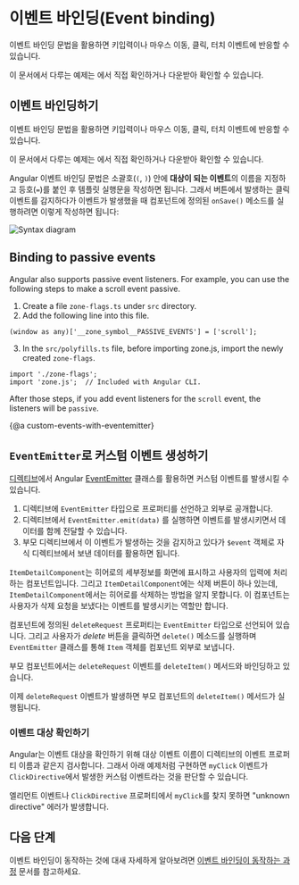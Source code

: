 <!--
# Event binding
-->
# 이벤트 바인딩(Event binding)

<!--
Event binding allows you to listen for and respond to user actions such as keystrokes, mouse movements, clicks, and touches.

<div class="alert is-helpful">

See the <live-example></live-example> for a working example containing the code snippets in this guide.

</div>
-->
이벤트 바인딩 문법을 활용하면 키입력이나 마우스 이동, 클릭, 터치 이벤트에 반응할 수 있습니다.

<div class="alert is-helpful">

이 문서에서 다루는 예제는 <live-example></live-example>에서 직접 확인하거나 다운받아 확인할 수 있습니다.

</div>


<!--
## Binding to events
-->
## 이벤트 바인딩하기

<!--
To bind to an event you use the Angular event binding syntax.
This syntax consists of a target event name within parentheses to the left of an equal sign, and a quoted template statement to the right.
In the following example, the target event name is `click` and the template statement is `onSave()`.

<code-example language="html" header="Event binding syntax">
&lt;button (click)="onSave()"&gt;Save&lt;/button&gt;
</code-example>

The event binding listens for the button's click events and calls the component's `onSave()` method whenever a click occurs.

<div class="lightbox">
  <img src='generated/images/guide/template-syntax/syntax-diagram.svg' alt="Syntax diagram">
</div>
-->
이벤트 바인딩 문법을 활용하면 키입력이나 마우스 이동, 클릭, 터치 이벤트에 반응할 수 있습니다.

<div class="alert is-helpful">

이 문서에서 다루는 예제는 <live-example></live-example>에서 직접 확인하거나 다운받아 확인할 수 있습니다.

</div>

Angular 이벤트 바인딩 문법은 소괄호(`(`, `)`) 안에 **대상이 되는 이벤트**의 이름을 지정하고 등호(`=`)를 붙인 후 템플릿 실행문을 작성하면 됩니다.
그래서 버튼에서 발생하는 클릭 이벤트를 감지하다가 이벤트가 발생했을 때 컴포넌트에 정의된 `onSave()` 메소드를 실행하려면 이렇게 작성하면 됩니다:

<div class="lightbox">
  <img src='generated/images/guide/template-syntax/syntax-diagram.svg' alt="Syntax diagram">
</div>


## Binding to passive events

Angular also supports passive event listeners. For example, you can use the following steps to make a scroll event passive.

1. Create a file `zone-flags.ts` under `src` directory.
2. Add the following line into this file.

```
(window as any)['__zone_symbol__PASSIVE_EVENTS'] = ['scroll'];
```

3. In the `src/polyfills.ts` file, before importing zone.js, import the newly created `zone-flags`.

```
import './zone-flags';
import 'zone.js';  // Included with Angular CLI.
```

After those steps, if you add event listeners for the `scroll` event, the listeners will be `passive`.


{@a custom-events-with-eventemitter}

<!--
## Custom events with `EventEmitter`
-->
## `EventEmitter`로 커스텀 이벤트 생성하기

<!--
[Directives](guide/built-in-directives) typically raise custom events with an Angular [EventEmitter](api/core/EventEmitter) as follows.

1. The directive creates an `EventEmitter` and exposes it as a property.
1. The directive then calls `EventEmitter.emit(data)` to emit an event, passing in message data, which can be anything.
1. Parent directives listen for the event by binding to this property and accessing the data through the `$event` object.

Consider an `ItemDetailComponent` that presents item information and responds to user actions.
Although the `ItemDetailComponent` has a delete button, it doesn't contain the functionality to delete the hero.
It can only raise an event reporting the user's delete request.


<code-example path="event-binding/src/app/item-detail/item-detail.component.html" header="src/app/item-detail/item-detail.component.html (template)" region="line-through"></code-example>

The component defines a `deleteRequest` property that returns an `EventEmitter`.
When the user clicks **Delete**, the component invokes the `delete()` method, telling the `EventEmitter` to emit an `Item` object.

<code-example path="event-binding/src/app/item-detail/item-detail.component.ts" header="src/app/item-detail/item-detail.component.ts (deleteRequest)" region="deleteRequest"></code-example>

The hosting parent component binds to the `deleteRequest` event of the `ItemDetailComponent` as follows.

<code-example path="event-binding/src/app/app.component.html" header="src/app/app.component.html (event-binding-to-component)" region="event-binding-to-component"></code-example>

When the `deleteRequest` event fires, Angular calls the parent component's `deleteItem()` method with the item.
-->
[디렉티브](guide/built-in-directives)에서 Angular [EventEmitter](api/core/EventEmitter) 클래스를 활용하면 커스텀 이벤트를 발생시킬 수 있습니다.

1. 디렉티브에 `EventEmitter` 타입으로 프로퍼티를 선언하고 외부로 공개합니다.
1. 디렉티브에서 `EventEmitter.emit(data)` 를 실행하면 이벤트를 발생시키면서 데이터를 함께 전달할 수 있습니다.
1. 부모 디렉티브에서 이 이벤트가 발생하는 것을 감지하고 있다가 `$event` 객체로 자식 디렉티브에서 보낸 데이터를 활용하면 됩니다.

`ItemDetailComponent`는 히어로의 세부정보를 화면에 표시하고 사용자의 입력에 처리하는 컴포넌트입니다.
그리고 `ItemDetailComponent`에는 삭제 버튼이 하나 있는데, `ItemDetailComponent`에서는 히어로를 삭제하는 방법을 알지 못합니다.
이 컴포넌트는 사용자가 삭제 요청을 보냈다는 이벤트를 발생시키는 역할만 합니다.


<code-example path="event-binding/src/app/item-detail/item-detail.component.html" header="src/app/item-detail/item-detail.component.html (템플릿)" region="line-through"></code-example>

컴포넌트에 정의된 `deleteRequest` 프로퍼티는 `EventEmitter` 타입으로 선언되어 있습니다.
그리고 사용자가 *delete* 버튼을 클릭하면 `delete()` 메소드를 실행하며 `EventEmitter` 클래스를 통해 `Item` 객체를 컴포넌트 외부로 보냅니다.

<code-example path="event-binding/src/app/item-detail/item-detail.component.ts" header="src/app/item-detail/item-detail.component.ts (deleteRequest())" region="deleteRequest"></code-example>

부모 컴포넌트에서는 `deleteRequest` 이벤트를 `deleteItem()` 메서드와 바인딩하고 있습니다.

<code-example path="event-binding/src/app/app.component.html" header="src/app/app.component.html (event-binding-to-component)" region="event-binding-to-component"></code-example>

이제 `deleteRequest` 이벤트가 발생하면 부모 컴포넌트의 `deleteItem()` 메서드가 실행됩니다.


<!--
### Determining an event target
-->
### 이벤트 대상 확인하기

<!--
To determine an event target, Angular checks if the name of the target event matches an event property of a known directive.
In the following example, Angular checks to see if `myClick` is an event on the custom `ClickDirective`.

<code-example path="event-binding/src/app/app.component.html" region="custom-directive" header="src/app/app.component.html"></code-example>

If the target event name, `myClick` fails to match an element event or an output property of `ClickDirective`, Angular reports an "unknown directive" error.
-->
Angular는 이벤트 대상을 확인하기 위해 대상 이벤트 이름이 디렉티브의 이벤트 프로퍼티 이름과 같은지 검사합니다.
그래서 아래 예제처럼 구현하면 `myClick` 이벤트가 `ClickDirective`에서 발생한 커스텀 이벤트라는 것을 판단할 수 있습니다.

<code-example path="event-binding/src/app/app.component.html" region="custom-directive" header="src/app/app.component.html"></code-example>

엘리먼트 이벤트나 `ClickDirective` 프로퍼티에서 `myClick`를 찾지 못하면 "unknown directive" 에러가 발생합니다.


<!--
## What's next
-->
## 다음 단계

<!--
For more information on how event binding works, see [How event binding works](guide/event-binding-concepts).
-->
이벤트 바인딩이 동작하는 것에 대새 자세하게 알아보려면 [이벤트 바인딩이 동작하는 과정](guide/event-binding-concepts) 문서를 참고하세요.